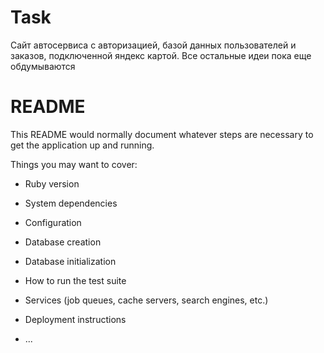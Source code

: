 # Task
Сайт автосервиса с авторизацией, базой данных пользователей и заказов, подключенной яндекс картой. Все остальные идеи пока еще обдумываются

# README

This README would normally document whatever steps are necessary to get the
application up and running.

Things you may want to cover:

* Ruby version

* System dependencies

* Configuration

* Database creation

* Database initialization

* How to run the test suite

* Services (job queues, cache servers, search engines, etc.)

* Deployment instructions

* ...
